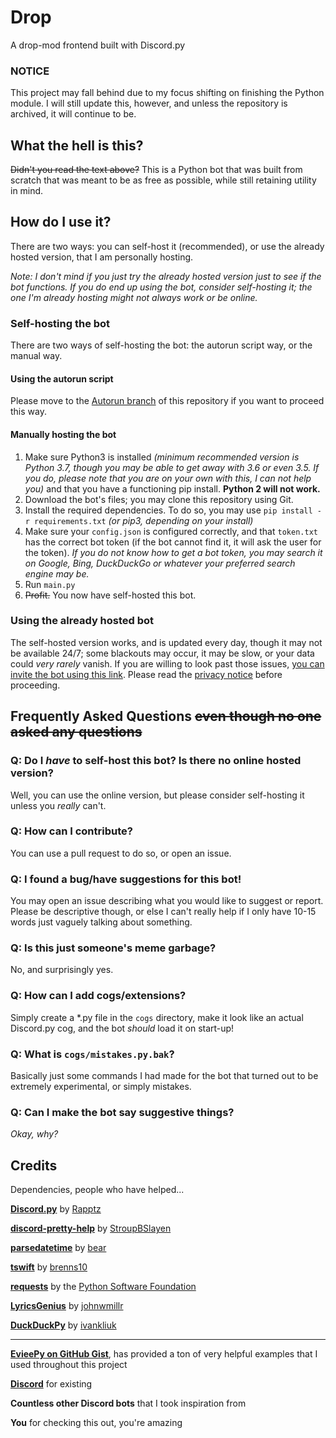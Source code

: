 # Drop
A drop-mod frontend built with Discord.py

### NOTICE
This project may fall behind due to my focus shifting on finishing the Python module. I will still update this, however, and unless the repository is archived, it will continue to be.

## What the hell is this? 
~~Didn't you read the text above?~~ This is a Python bot that was built from scratch that was meant to be as free as possible, while still retaining utility in mind. 
## How do I use it?
There are two ways: you can self-host it (recommended), or use the already hosted version, that I am personally hosting.

*Note: I don't mind if you just try the already hosted version just to see if the bot functions. If you do end up using the bot, consider self-hosting it; the one I'm already hosting might not always work or be online.*


### Self-hosting the bot
There are two ways of self-hosting the bot: the autorun script way, or the manual way.

#### Using the autorun script
Please move to the [Autorun branch](https://github.com/AtlasC0R3/drop-discord/tree/autorun) of this repository if you want to proceed this way.

#### Manually hosting the bot
1. Make sure Python3 is installed *(minimum recommended version is Python 3.7, though you may be able to get away with 3.6 or even 3.5. If you do, please note that you are on your own with this, I can not help you)* and that you have a functioning pip install. **Python 2 will not work.**
2. Download the bot's files; you may clone this repository using Git.
3. Install the required dependencies. To do so, you may use `pip install -r requirements.txt` *(or pip3, depending on your install)*
4. Make sure your `config.json` is configured correctly, and that `token.txt` has the correct bot token (if the bot cannot find it, it will ask the user for the token). *If you do not know how to get a bot token, you may search it on Google, Bing, DuckDuckGo or whatever your preferred search engine may be.*
5. Run `main.py`
6. ~~Profit.~~ You now have self-hosted this bot.

### Using the already hosted bot
The self-hosted version works, and is updated every day, though it may not be available 24/7; some blackouts may occur, it may be slow, or your data could *very rarely* vanish.
If you are willing to look past those issues, [you can invite the bot using this link](https://discord.com/oauth2/authorize?client_id=749623401706029057&permissions=60518&scope=bot). Please read the [privacy notice](https://atlasc0r3.github.io/drop-discord/#privacy-notice) before proceeding.

## Frequently Asked Questions ~~even though no one asked any questions~~

### Q: Do I _have_ to self-host this bot? Is there no online hosted version?
Well, you can use the online version, but please consider self-hosting it unless you *really* can't.

### Q: How can I contribute?
You can use a pull request to do so, or open an issue.

### Q: I found a bug/have suggestions for this bot! 
You may open an issue describing what you would like to suggest or report. Please be descriptive though, or else I can't really help if I only have 10-15 words just vaguely talking about something. 

### Q: Is this just someone's meme garbage?
No, and surprisingly yes.

### Q: How can I add cogs/extensions?
Simply create a \*.py file in the `cogs` directory, make it look like an actual Discord.py cog, and the bot *should* load it on start-up!

### Q: What is `cogs/mistakes.py.bak`?
Basically just some commands I had made for the bot that turned out to be extremely experimental, or simply mistakes.

### Q: Can I make the bot say suggestive things? 
_Okay, why?_

## Credits
Dependencies, people who have helped...

**[Discord.py](https://github.com/Rapptz/discord.py)** by [Rapptz](https://github.com/Rapptz/)

**[discord-pretty-help](https://github.com/stroupbslayen/discord-pretty-help)** by [StroupBSlayen](https://github.com/stroupbslayen)

**[parsedatetime](https://github.com/bear/parsedatetime)** by [bear](https://github.com/bear)

**[tswift](https://github.com/brenns10/tswift)** by [brenns10](https://github.com/brenns10)

**[requests](https://github.com/psf/requests)** by the [Python Software Foundation](https://github.com/psf)

**[LyricsGenius](https://github.com/johnwmillr/LyricsGenius)** by [johnwmillr](https://github.com/johnwmillr)

**[DuckDuckPy](https://github.com/ivankliuk/duckduckpy)** by [ivankliuk](https://github.com/ivankliuk)

***

**[EvieePy on GitHub Gist](https://gist.github.com/EvieePy)**, has provided a ton of very helpful examples that I used throughout this project

**[Discord](https://discord.com)** for existing

**Countless other Discord bots** that I took inspiration from

**You** for checking this out, you're amazing
